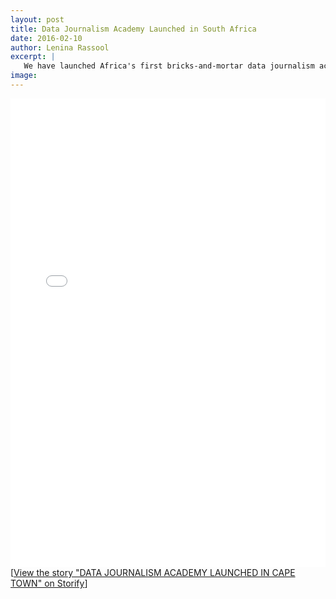 ```yaml
---
layout: post
title: Data Journalism Academy Launched in South Africa
date: 2016-02-10
author: Lenina Rassool
excerpt: |
   We have launched Africa's first bricks-and-mortar data journalism academy at Codebridge in Cape Town.
image: 
---
```


<div class="storify"><iframe src="//storify.com/Code4SA/data-journalism-academy-launched-in-cape-town/embed?border=false" width="100%" height="750" frameborder="no" allowtransparency="true"></iframe><script src="//storify.com/Code4SA/data-journalism-academy-launched-in-cape-town.js?border=false"></script><noscript>[<a href="//storify.com/Code4SA/data-journalism-academy-launched-in-cape-town" target="_blank">View the story "DATA JOURNALISM ACADEMY LAUNCHED IN CAPE TOWN" on Storify</a>]</noscript></div>